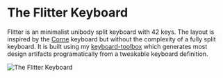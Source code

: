 # The Flitter Keyboard

Flitter is an minimalist unibody split keyboard with 42 keys. The layout is inspired by the [Corne](https://github.com/foostan/crkbd) keyboard but without the complexity of a fully split keyboard. It is built using my [keyboard-toolbox](https://github.com/kleinpa/keyboard-toolbox) which generates most design artifacts programatically from a tweakable keyboard definition.

![The Flitter Keyboard](https://i.imgur.com/BtK21jAh.jpeg)
